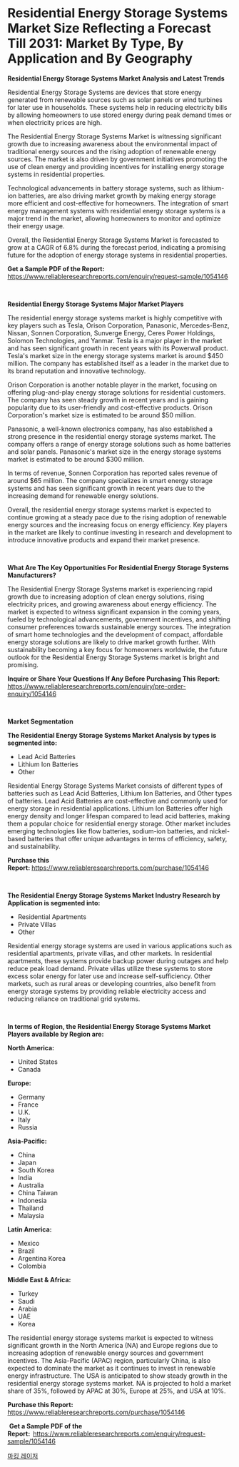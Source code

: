 <p><h1>Residential Energy Storage Systems Market Size Reflecting a Forecast Till 2031: Market By Type, By Application and By Geography</h1></p><p><strong>Residential Energy Storage Systems Market Analysis and Latest Trends</strong></p>
<p><p>Residential Energy Storage Systems are devices that store energy generated from renewable sources such as solar panels or wind turbines for later use in households. These systems help in reducing electricity bills by allowing homeowners to use stored energy during peak demand times or when electricity prices are high.</p><p>The Residential Energy Storage Systems Market is witnessing significant growth due to increasing awareness about the environmental impact of traditional energy sources and the rising adoption of renewable energy sources. The market is also driven by government initiatives promoting the use of clean energy and providing incentives for installing energy storage systems in residential properties.</p><p>Technological advancements in battery storage systems, such as lithium-ion batteries, are also driving market growth by making energy storage more efficient and cost-effective for homeowners. The integration of smart energy management systems with residential energy storage systems is a major trend in the market, allowing homeowners to monitor and optimize their energy usage.</p><p>Overall, the Residential Energy Storage Systems Market is forecasted to grow at a CAGR of 6.8% during the forecast period, indicating a promising future for the adoption of energy storage systems in residential properties.</p></p>
<p><strong>Get a Sample PDF of the Report:&nbsp;</strong> <a href="https://www.reliableresearchreports.com/enquiry/request-sample/1054146">https://www.reliableresearchreports.com/enquiry/request-sample/1054146</a></p>
<p>&nbsp;</p>
<p><strong>Residential Energy Storage Systems Major Market Players</strong></p>
<p><p>The residential energy storage systems market is highly competitive with key players such as Tesla, Orison Corporation, Panasonic, Mercedes-Benz, Nissan, Sonnen Corporation, Sunverge Energy, Ceres Power Holdings, Solomon Technologies, and Yanmar. Tesla is a major player in the market and has seen significant growth in recent years with its Powerwall product. Tesla's market size in the energy storage systems market is around $450 million. The company has established itself as a leader in the market due to its brand reputation and innovative technology.</p><p>Orison Corporation is another notable player in the market, focusing on offering plug-and-play energy storage solutions for residential customers. The company has seen steady growth in recent years and is gaining popularity due to its user-friendly and cost-effective products. Orison Corporation's market size is estimated to be around $50 million.</p><p>Panasonic, a well-known electronics company, has also established a strong presence in the residential energy storage systems market. The company offers a range of energy storage solutions such as home batteries and solar panels. Panasonic's market size in the energy storage systems market is estimated to be around $300 million.</p><p>In terms of revenue, Sonnen Corporation has reported sales revenue of around $65 million. The company specializes in smart energy storage systems and has seen significant growth in recent years due to the increasing demand for renewable energy solutions.</p><p>Overall, the residential energy storage systems market is expected to continue growing at a steady pace due to the rising adoption of renewable energy sources and the increasing focus on energy efficiency. Key players in the market are likely to continue investing in research and development to introduce innovative products and expand their market presence.</p></p>
<p>&nbsp;</p>
<p><strong>What Are The Key Opportunities For Residential Energy Storage Systems Manufacturers?</strong></p>
<p><p>The Residential Energy Storage Systems market is experiencing rapid growth due to increasing adoption of clean energy solutions, rising electricity prices, and growing awareness about energy efficiency. The market is expected to witness significant expansion in the coming years, fueled by technological advancements, government incentives, and shifting consumer preferences towards sustainable energy sources. The integration of smart home technologies and the development of compact, affordable energy storage solutions are likely to drive market growth further. With sustainability becoming a key focus for homeowners worldwide, the future outlook for the Residential Energy Storage Systems market is bright and promising.</p></p>
<p><strong>Inquire or Share Your Questions If Any Before Purchasing This Report:</strong> <a href="https://www.reliableresearchreports.com/enquiry/pre-order-enquiry/1054146">https://www.reliableresearchreports.com/enquiry/pre-order-enquiry/1054146</a></p>
<p>&nbsp;</p>
<p><strong>Market Segmentation</strong></p>
<p><strong>The Residential Energy Storage Systems Market Analysis by types is segmented into:</strong></p>
<p><ul><li>Lead Acid Batteries</li><li>Lithium Ion Batteries</li><li>Other</li></ul></p>
<p><p>Residential Energy Storage Systems Market consists of different types of batteries such as Lead Acid Batteries, Lithium Ion Batteries, and Other types of batteries. Lead Acid Batteries are cost-effective and commonly used for energy storage in residential applications. Lithium Ion Batteries offer high energy density and longer lifespan compared to lead acid batteries, making them a popular choice for residential energy storage. Other market includes emerging technologies like flow batteries, sodium-ion batteries, and nickel-based batteries that offer unique advantages in terms of efficiency, safety, and sustainability.</p></p>
<p><strong>Purchase this Report:&nbsp;</strong><a href="https://www.reliableresearchreports.com/purchase/1054146">https://www.reliableresearchreports.com/purchase/1054146</a></p>
<p>&nbsp;</p>
<p><strong>The Residential Energy Storage Systems Market Industry Research by Application is segmented into:</strong></p>
<p><ul><li>Residential Apartments</li><li>Private Villas</li><li>Other</li></ul></p>
<p><p>Residential energy storage systems are used in various applications such as residential apartments, private villas, and other markets. In residential apartments, these systems provide backup power during outages and help reduce peak load demand. Private villas utilize these systems to store excess solar energy for later use and increase self-sufficiency. Other markets, such as rural areas or developing countries, also benefit from energy storage systems by providing reliable electricity access and reducing reliance on traditional grid systems.</p></p>
<p>&nbsp;</p>
<p><strong>In terms of Region, the Residential Energy Storage Systems Market Players available by Region are:</strong></p>
<p>
    <p> <strong> North America: </strong>
        <ul>
            <li>United States</li>
            <li>Canada</li>
        </ul>
        </p> 
    <p> <strong> Europe: </strong>
        <ul>
            <li>Germany</li>
            <li>France</li>
            <li>U.K.</li>
            <li>Italy</li>
            <li>Russia</li>
        </ul>
        </p> 
    <p> <strong> Asia-Pacific: </strong>
        <ul>
            <li>China</li>
            <li>Japan</li>
            <li>South Korea</li>
            <li>India</li>
            <li>Australia</li>
            <li>China Taiwan</li>
            <li>Indonesia</li>
            <li>Thailand</li>
            <li>Malaysia</li>
        </ul>
        </p> 
    <p> <strong> Latin America: </strong>
        <ul>
            <li>Mexico</li>
            <li>Brazil</li>
            <li>Argentina Korea</li>
            <li>Colombia</li>
        </ul>
        </p> 
    <p> <strong> Middle East & Africa: </strong>
        <ul>
            <li>Turkey</li>
            <li>Saudi</li>
            <li>Arabia</li>
            <li>UAE</li>
            <li>Korea</li>
        </ul>
    </p>
    </p>
<p><p>The residential energy storage systems market is expected to witness significant growth in the North America (NA) and Europe regions due to increasing adoption of renewable energy sources and government incentives. The Asia-Pacific (APAC) region, particularly China, is also expected to dominate the market as it continues to invest in renewable energy infrastructure. The USA is anticipated to show steady growth in the residential energy storage systems market. NA is projected to hold a market share of 35%, followed by APAC at 30%, Europe at 25%, and USA at 10%.</p></p>
<p><strong>Purchase this Report: </strong><a href="https://www.reliableresearchreports.com/purchase/1054146">https://www.reliableresearchreports.com/purchase/1054146</a></p>
<p>&nbsp;<strong>Get a Sample PDF of the Report:&nbsp;&nbsp;</strong><a href="https://www.reliableresearchreports.com/enquiry/request-sample/1054146">https://www.reliableresearchreports.com/enquiry/request-sample/1054146</a></p>
<p><strong></strong></p>
<p><p><a href="https://github.com/fernandotryO5lson96765/Market-Research-Report-List-1/blob/main/844524215376.md">마킹 레이저</a></p></p>